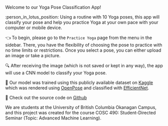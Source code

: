 Welcome to our Yoga Pose Classification App!

:person_in_lotus_position: Using a routine with 10 Yoga poses, this app will classify your pose and help you practice Yoga at your own pace with your computer or mobile device.

:point_left: To begin, please go to the `Practice Yoga` page from the menu in the sidebar. There, you have the flexibility of choosing the pose to practice with no time limits or restrictions. Once you select a pose, you can either upload an image or take a picture.

:mag: After receiving the image (which is not saved or kept in any way), the app will use a CNN model to classify your Yoga pose.

:muscle: Our model was trained using this publicly available dataset on [Kaggle](https://www.kaggle.com/datasets/shrutisaxena/yoga-pose-image-classification-dataset) which was rendered using [OpenPose](https://github.com/CMU-Perceptual-Computing-Lab/openpose) and classified with [EfficientNet](https://keras.io/api/applications/efficientnet/).

:pushpin: Check out the source code on [Github](https://github.com/edouarde1/Yoga-Pose-Classification)

We are students at the University of British Columbia Okanagan Campus, and this project was created for the course COSC 490: Student-Directed Seminar (Topic: Advanced Machine Learning).
